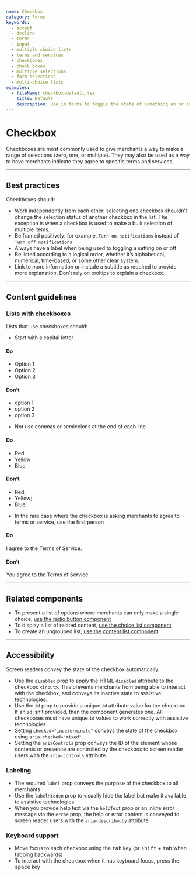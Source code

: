 ```yaml
---
name: Checkbox
category: Forms
keywords:
  - accept
  - decline
  - terms
  - input
  - multiple choice lists
  - terms and services
  - checkboxes
  - check boxes
  - multiple selections
  - form selections
  - multi-choice lists
examples:
  - fileName: checkbox-default.tsx
    title: Default
    description: Use in forms to toggle the state of something on or off. Default checkboxes can appear as selected and disabled, or unselected.
---
```


# Checkbox

Checkboxes are most commonly used to give merchants a way to make a range of selections (zero, one, or multiple). They may also be used as a way to have merchants indicate they agree to specific terms and services.

---

## Best practices

Checkboxes should:

- Work independently from each other: selecting one checkbox shouldn’t change the selection status of another checkbox in the list. The exception is when a checkbox is used to make a bulk selection of multiple items.
- Be framed positively: for example, `Turn on notifications` instead of `Turn off notifications`
- Always have a label when being used to toggling a setting on or off
- Be listed according to a logical order, whether it’s alphabetical, numerical, time-based, or some other clear system.
- Link to more information or include a subtitle as required to provide more explanation. Don’t rely on tooltips to explain a checkbox.

---

## Content guidelines

### Lists with checkboxes

Lists that use checkboxes should:

- Start with a capital letter

<!-- dodont -->

#### Do

- Option 1
- Option 2
- Option 3

#### Don’t

- option 1
- option 2
- option 3

<!-- end -->

- Not use commas or semicolons at the end of each line

<!-- dodont -->

#### Do

- Red
- Yellow
- Blue

#### Don’t

- Red;
- Yellow;
- Blue.

<!-- end -->

- In the rare case where the checkbox is asking merchants to agree to terms or service, use the first person

<!-- dodont -->

#### Do

I agree to the Terms of Service.

#### Don’t

You agree to the Terms of Service

<!-- end -->

---

## Related components

- To present a list of options where merchants can only make a single choice, [use the radio button component](https://polaris.shopify.com/components/radio-button)
- To display a list of related content, [use the choice list component](https://polaris.shopify.com/components/choice-list)
- To create an ungrouped list, [use the content list component](https://polaris.shopify.com/components/list)

---

## Accessibility

Screen readers convey the state of the checkbox automatically.

- Use the `disabled` prop to apply the HTML `disabled` attribute to the checkbox `<input>`. This prevents merchants from being able to interact with the checkbox, and conveys its inactive state to assistive technologies.
- Use the `id` prop to provide a unique `id` attribute value for the checkbox. If an `id` isn’t provided, then the component generates one. All checkboxes must have unique `id` values to work correctly with assistive technologies.
- Setting `checked="indeterminate"` conveys the state of the checkbox using `aria-checked="mixed"`.
- Setting the `ariaControls` prop conveys the ID of the element whose contents or presence are controlled by the checkbox to screen reader users with the `aria-controls` attribute.

### Labeling

- The required `label` prop conveys the purpose of the checkbox to all merchants
- Use the `labelHidden` prop to visually hide the label but make it available to assistive technologies
- When you provide help text via the `helpText` prop or an inline error message via the `error` prop, the help or error content is conveyed to screen reader users with the `aria-describedby` attribute

### Keyboard support

- Move focus to each checkbox using the <kbd>tab</kbd> key (or <kbd>shift</kbd> + <kbd>tab</kbd> when tabbing backwards)
- To interact with the checkbox when it has keyboard focus, press the <kbd>space</kbd> key
